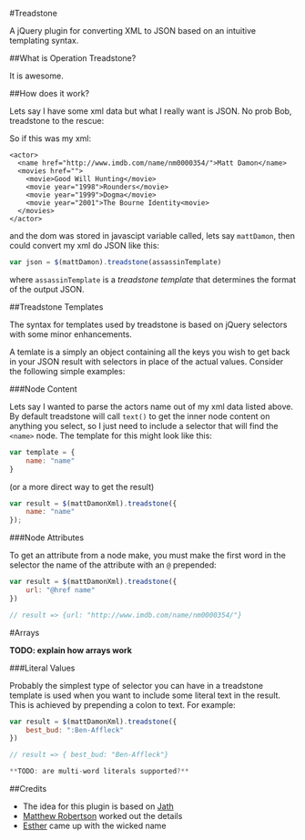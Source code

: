 #Treadstone

A jQuery plugin for converting XML to JSON based on an intuitive templating syntax.

##What is Operation Treadstone?

It is awesome.

##How does it work?

Lets say I have some xml data but what I really want is JSON. No prob Bob, treadstone to the rescue:

So if this was my xml:

    <actor>
      <name href="http://www.imdb.com/name/nm0000354/">Matt Damon</name>
      <movies href="">
        <movie>Good Will Hunting</movie>
        <movie year="1998">Rounders</movie>
        <movie year="1999">Dogma</movie>
        <movie year="2001">The Bourne Identity<movie>
      </movies>
    </actor>


and the dom was stored in javascipt variable called, lets say `mattDamon`, then could convert my xml do JSON like this:

```javascript
var json = $(mattDamon).treadstone(assassinTemplate)
```

where `assassinTemplate` is a *treadstone template* that determines the format of the output JSON.

##Treadstone Templates

The syntax for templates used by treadstone is based on jQuery selectors with some minor enhancements.

A temlate is a simply an object containing all the keys you wish to get back in your JSON result with selectors in place of the actual values. Consider the following simple examples:

###Node Content

Lets say I wanted to parse the actors name out of my xml data listed above. By default treadstone will call `text()` to get the inner node content on anything you select, so I just need to include a selector that will find the `<name>` node. The template for this might look like this:

```javascript
var template = {
	name: "name"
}
```

(or a more direct way to get the result)

```javascript
var result = $(mattDamonXml).treadstone({
	name: "name"
});
```

###Node Attributes

To get an attribute from a node make, you must make the first word in the selector the name of the attribute with an `@` prepended:

```javascript
var result = $(mattDamonXml).treadstone({
	url: "@href name"
})

// result => {url: "http://www.imdb.com/name/nm0000354/"}
```

#Arrays

**TODO: explain how arrays work**


###Literal Values

Probably the simplest type of selector you can have in a treadstone template is used when you want to include some literal text in the result. This is achieved by prepending a colon to text. For example:

```javascript
var result = $(mattDamonXml).treadstone({
	best_bud: ":Ben-Affleck"
})

// result => { best_bud: "Ben-Affleck"}

**TODO: are multi-word literals supported?**
```


##Credits
* The idea for this plugin is based on [Jath](https://github.com/dnewcome/jath)
* [Matthew Robertson](https://github.com/matthewrobertson) worked out the details
* [Esther](https://github.com/estherbeckman) came up with the wicked name